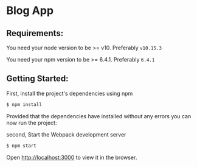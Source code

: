# Blog App

## Requirements:

You need your node version to be >= v10. Preferably `v10.15.3`

You need your npm version to be >= 6.4.1. Preferably `6.4.1`

## Getting Started:

First, install the project's dependencies using npm

```bash
$ npm install
```
Provided that the dependencies have installed without any errors you can now run the project:

second, Start the Webpack development server
```bash
$ npm start
```

Open [http://localhost:3000](http://localhost:3000) to view it in the browser.
